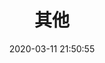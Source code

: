 ---
pageComponent: 
  name: Catalogue
  data: 
    key: 07.其他
    imgUrl: /img/other.png
    description: 其他等文章
title: 其他
date: 2020-03-11 21:50:55
permalink: /other/
sidebar: false
article: false
comment: false
editLink: false
---